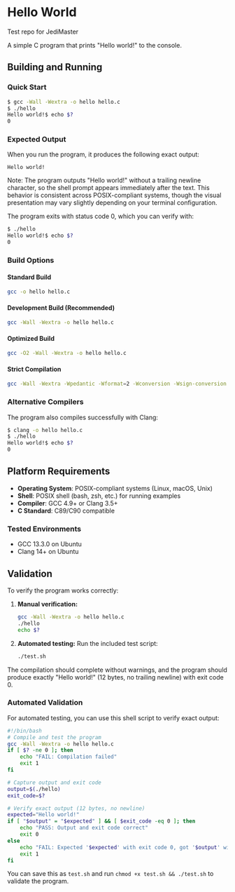 # Hello World

Test repo for JediMaster

A simple C program that prints "Hello world!" to the console.

## Building and Running

### Quick Start

```bash
$ gcc -Wall -Wextra -o hello hello.c
$ ./hello
Hello world!$ echo $?
0
```

### Expected Output

When you run the program, it produces the following exact output:

```
Hello world!
```

Note: The program outputs "Hello world!" without a trailing newline character, so the shell prompt appears immediately after the text. This behavior is consistent across POSIX-compliant systems, though the visual presentation may vary slightly depending on your terminal configuration.

The program exits with status code 0, which you can verify with:

```bash
$ ./hello
Hello world!$ echo $?
0
```

### Build Options

#### Standard Build
```bash
gcc -o hello hello.c
```

#### Development Build (Recommended)
```bash
gcc -Wall -Wextra -o hello hello.c
```

#### Optimized Build
```bash
gcc -O2 -Wall -Wextra -o hello hello.c
```

#### Strict Compilation
```bash
gcc -Wall -Wextra -Wpedantic -Wformat=2 -Wconversion -Wsign-conversion -o hello hello.c
```

### Alternative Compilers

The program also compiles successfully with Clang:

```bash
$ clang -o hello hello.c
$ ./hello
Hello world!$ echo $?
0
```

## Platform Requirements

- **Operating System**: POSIX-compliant systems (Linux, macOS, Unix)
- **Shell**: POSIX shell (bash, zsh, etc.) for running examples
- **Compiler**: GCC 4.9+ or Clang 3.5+ 
- **C Standard**: C89/C90 compatible

### Tested Environments

- GCC 13.3.0 on Ubuntu
- Clang 14+ on Ubuntu

## Validation

To verify the program works correctly:

1. **Manual verification:**
   ```bash
   gcc -Wall -Wextra -o hello hello.c
   ./hello
   echo $?
   ```

2. **Automated testing:**
   Run the included test script:
   ```bash
   ./test.sh
   ```

The compilation should complete without warnings, and the program should produce exactly "Hello world!" (12 bytes, no trailing newline) with exit code 0.

### Automated Validation

For automated testing, you can use this shell script to verify exact output:

```bash
#!/bin/bash
# Compile and test the program
gcc -Wall -Wextra -o hello hello.c
if [ $? -ne 0 ]; then
    echo "FAIL: Compilation failed"
    exit 1
fi

# Capture output and exit code
output=$(./hello)
exit_code=$?

# Verify exact output (12 bytes, no newline)
expected="Hello world!"
if [ "$output" = "$expected" ] && [ $exit_code -eq 0 ]; then
    echo "PASS: Output and exit code correct"
    exit 0
else
    echo "FAIL: Expected '$expected' with exit code 0, got '$output' with exit code $exit_code"
    exit 1
fi
```

You can save this as `test.sh` and run `chmod +x test.sh && ./test.sh` to validate the program.
